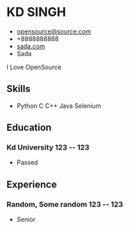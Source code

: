 # KD SINGH

- <opensource@source.com>
- +8888888888
- [sada.com](sada.com)
- Sada

I Love OpenSource


## Skills
  - Python C C++ Java Selenium 


## Education

### <span>Kd University</span> <span>123 -- 123</span>

  - Passed 


## Experience

### <span>Random, Some random</span> <span>123 -- 123</span>

  - Senior



